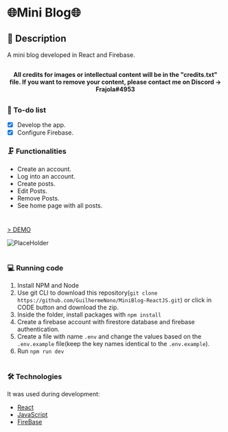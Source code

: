 # 🌐Mini Blog🌐
## 📖 Description 
<p>A mini blog developed in React and Firebase.</p>

##

<h4 align="center">All credits for images or intellectual content will be in the "credits.txt" file. If you want to remove your content, please contact me on Discord -> Frajola#4953 <em></em></h4>

##

### 📓 To-do list

- [x] Develop the app.
- [x] Configure Firebase.

### 🗜️ Functionalities

- Create an account.
- Log into an account.
- Create posts.
- Edit Posts.
- Remove Posts.
- See home page with all posts.

#
<a href="https://nonominiblog.netlify.app">> DEMO</a>

![PlaceHolder](https://i.imgur.com/yEwngfx.png)

#

### 💻 Running code

1. Install NPM and Node
2. Use git CLI to download this repository(`git clone https://github.com/GuilhermeNono/MiniBlog-ReactJS.git`) or click in CODE button and download the zip.
3. Inside the folder, install packages with `npm install`
4. Create a firebase account with firestore database and firebase authentication.
5. Create a file with name `.env` and change the values based on the `.env.example` file(keep the key names identical to the `.env.example`).
6. Run `npm run dev`

#

### 🛠️ Technologies

It was used during development:
- [React](https://reactjs.org/)
- [JavaScript](https://developer.mozilla.org/en-US/docs/Web/JavaScript)
- [FireBase](https://firebase.google.com/)
